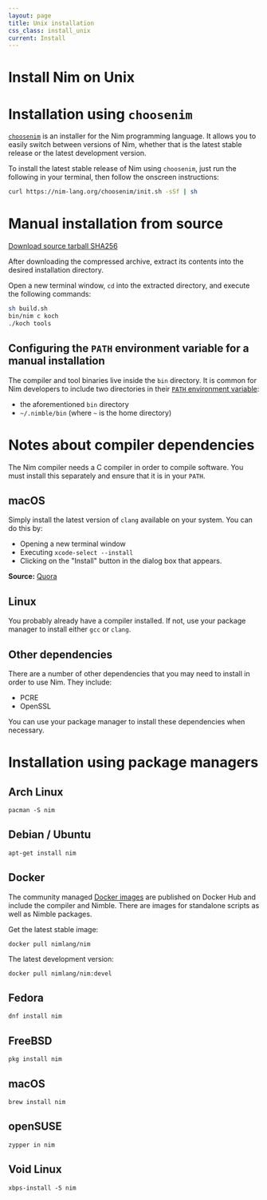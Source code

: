 ```yaml
---
layout: page
title: Unix installation
css_class: install_unix
current: Install
---
```


<h1 class="text-centered page-title main-heading">Install Nim on Unix</h1>

# Installation using ``choosenim``

[``choosenim``](https://github.com/dom96/choosenim#choosenim) is an
installer for the Nim programming language. It allows you
to easily switch between versions of Nim, whether that is the latest stable
release or the latest development version.

To install the latest stable release of Nim using ``choosenim``, just run the
following in your terminal, then follow the onscreen instructions:

```bash
curl https://nim-lang.org/choosenim/init.sh -sSf | sh
```

# Manual installation from source

<div class="center">
  <a href="{{ site.baseurl }}/download/nim-{{ site.nim_version }}.tar.xz"
    class="pure-button pure-button-primary download-button">
    <i class="fa fa-file-archive-o" aria-hidden="true"></i>
    Download source tarball
  </a>
  <a href="{{ site.baseurl }}/download/nim-{{ site.nim_version }}.tar.xz.sha256"
    class="pure-button">
    <i class="fa fa-file-text-o" aria-hidden="true"></i>
    SHA256
  </a>
</div>

After downloading the compressed archive, extract its contents into the
desired installation directory.

Open a new terminal window, ``cd`` into the extracted directory, and
execute the following commands:

```bash
sh build.sh
bin/nim c koch
./koch tools
```

## Configuring the ``PATH`` environment variable for a manual installation

The compiler and tool binaries live inside the ``bin`` directory.
It is common for Nim developers to include two directories in their
[``PATH`` environment variable](https://en.wikipedia.org/wiki/PATH_(variable)):

* the aforementioned ``bin`` directory
* ``~/.nimble/bin`` (where ``~`` is the home directory)

# Notes about compiler dependencies

The Nim compiler needs a C compiler in order to compile software. You must
install this separately and ensure that it is in your ``PATH``.

## macOS

Simply install the latest version of ``clang`` available on your system.
You can do this by:

* Opening a new terminal window
* Executing ``xcode-select --install``
* Clicking on the "Install" button in the dialog box that appears.

**Source:** [Quora](https://www.quora.com/How-do-I-successfully-set-up-LLVM-clang-on-Mac-OS-X-El-Capitan/answer/James-McInnes-1?srid=hq2O)

## Linux

You probably already have a compiler installed. If not, use your package
manager to install either ``gcc`` or ``clang``.

## Other dependencies

There are a number of other dependencies that you may need to install in order
to use Nim. They include:

* PCRE
* OpenSSL

You can use your package manager to install these dependencies when
necessary.

# Installation using package managers

## Arch Linux

```
pacman -S nim
```

## Debian / Ubuntu

```
apt-get install nim
```

## Docker

The community managed [Docker images](https://hub.docker.com/r/nimlang/nim/)
are published on Docker Hub and include
the compiler and Nimble. There are images for standalone scripts as well as
Nimble packages.

Get the latest stable image:

```
docker pull nimlang/nim
```

The latest development version:

```
docker pull nimlang/nim:devel
```

## Fedora

```
dnf install nim
```

## FreeBSD

```
pkg install nim
```

## macOS

```
brew install nim
```

## openSUSE

```
zypper in nim
```

## Void Linux

```
xbps-install -S nim
```
